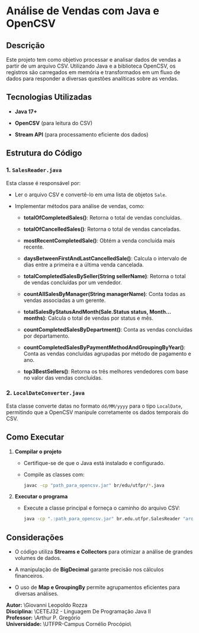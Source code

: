 # Análise de Vendas com Java e OpenCSV

## Descrição

Este projeto tem como objetivo processar e analisar dados de vendas a partir de um arquivo CSV. Utilizando Java e a biblioteca OpenCSV, os registros são carregados em memória e transformados em um fluxo de dados para responder a diversas questões analíticas sobre as vendas.

## Tecnologias Utilizadas

* **Java 17+**

* **OpenCSV** (para leitura do CSV)

* **Stream API** (para processamento eficiente dos dados)

## Estrutura do Código

### 1. `SalesReader.java`

Esta classe é responsável por:

* Ler o arquivo CSV e convertê-lo em uma lista de objetos `Sale`.

* Implementar métodos para análise de vendas, como:

  * **totalOfCompletedSales()**: Retorna o total de vendas concluídas.

  * **totalOfCancelledSales()**: Retorna o total de vendas canceladas.

  * **mostRecentCompletedSale()**: Obtém a venda concluída mais recente.

  * **daysBetweenFirstAndLastCancelledSale()**: Calcula o intervalo de dias entre a primeira e a última venda cancelada.

  * **totalCompletedSalesBySeller(String sellerName)**: Retorna o total de vendas concluídas por um vendedor.

  * **countAllSalesByManager(String managerName)**: Conta todas as vendas associadas a um gerente.

  * **totalSalesByStatusAndMonth(Sale.Status status, Month... months)**: Calcula o total de vendas por status e mês.

  * **countCompletedSalesByDepartment()**: Conta as vendas concluídas por departamento.

  * **countCompletedSalesByPaymentMethodAndGroupingByYear()**: Conta as vendas concluídas agrupadas por método de pagamento e ano.

  * **top3BestSellers()**: Retorna os três melhores vendedores com base no valor das vendas concluídas.

### 2. `LocalDateConverter.java`

Esta classe converte datas no formato `dd/MM/yyyy` para o tipo `LocalDate`, permitindo que a OpenCSV manipule corretamente os dados temporais do CSV.

## Como Executar

1. **Compilar o projeto**

   * Certifique-se de que o Java está instalado e configurado.

   * Compile as classes com:

     ```sh
     javac -cp "path_para_opencsv.jar" br/edu/utfpr/*.java
     ```

2. **Executar o programa**

   * Execute a classe principal e forneça o caminho do arquivo CSV:

     ```sh
     java -cp ".:path_para_opencsv.jar" br.edu.utfpr.SalesReader "arquivo.csv"
     ```

## Considerações

* O código utiliza **Streams e Collectors** para otimizar a análise de grandes volumes de dados.

* A manipulação de **BigDecimal** garante precisão nos cálculos financeiros.

* O uso de **Map e GroupingBy** permite agrupamentos eficientes para diversas análises.


**Autor:** \Giovanni Leopoldo Rozza\
**Disciplina:** \CETEJ32 - Linguagem De Programação Java II\
**Professor:** \Arthur P. Gregório\
**Universidade:** \UTFPR-Campus Cornélio Procópio\
